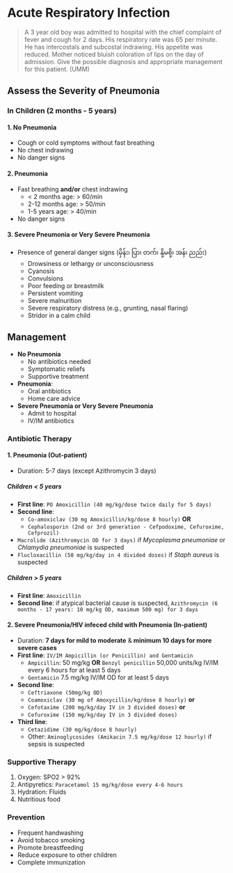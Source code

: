 # Acute Respiratory Infection

> A 3 year old boy was admitted to hospital with the chief complaint of fever and cough for 2 days. His respiratory rate was 65 per minute. He has intercostals and subcostal indrawing. His appetite was reduced. Mother noticed bluish coloration of lips on the day of admission. Give the possible diagnosis and appropriate management for this patient. (UMM)

## Assess the Severity of Pneumonia

### In Children (2 months - 5 years)

#### 1. No Pneumonia

- Cough or cold symptoms without fast breathing
- No chest indrawing
- No danger signs

#### 2. Pneumonia

- Fast breathing **and/or** chest indrawing
  - < 2 months age: > 60/min
  - 2-12 months age: > 50/min
  - 1-5 years age: > 40/min
- No danger signs

#### 3. Severe Pneumonia or Very Severe Pneumonia

- Presence of general danger signs (မှိန်း၊ ပြာ၊ တက်၊ နို့မစို့၊ အန်၊ ညည်း)
  - Drowsiness or lethargy or unconsciousness
  - Cyanosis
  - Convulsions
  - Poor feeding or breastmilk
  - Persistent vomiting
  - Severe malnurition
  - Severe respiratory distress (e.g., grunting, nasal flaring)
  - Stridor in a calm child

## Management

- **No Pneumonia**
  - No antibiotics needed
  - Symptomatic reliefs
  - Supportive treatment
- **Pneumonia**:
  - Oral antibiotics
  - Home care advice
- **Severe Pneumonia or Very Severe Pneumonia**
  - Admit to hospital
  - IV/IM antibiotics

### Antibiotic Therapy

#### 1. Pneumonia (Out-patient)

- Duration: 5-7 days (except Azithromycin 3 days)

##### Children < 5 years

- **First line**: `PO Amoxicillin (40 mg/kg/dose twice daily for 5 days)`
- **Second line**:
  - `Co-amoxiclav (30 mg Amoxicillin/kg/dose 8 hourly)` **OR**
  - `Cephalosporin (2nd or 3rd generation - Cefpodoxime, Cefuroxime, Cefprozil)`
- `Macrolide (Azithromycin OD for 3 days)` if _Mycoplasma pneumoniae_ or _Chlamydia pneumoniae_ is suspected
- `Flucloxacillin (50 mg/kg/day in 4 divided doses)` if _Staph aureus_ is suspected

##### Children > 5 years

- **First line**: `Amoxicillin`
- **Second line**: if atypical bacterial cause is suspected, `Azithromycin (6 months - 17 years: 10 mg/kg OD, maximum 500 mg) for 3 days`

#### 2. Severe Pneumonia/HIV infeced child with Pneumonia (In-patient)

- Duration: **7 days for mild to moderate** & **minimum 10 days for more severe cases**
- **First line**: `IV/IM Ampicillin (or Penicillin) and Gentamicin`
  - `Ampicillin`: 50 mg/kg **OR** `Benzyl penicillin` 50,000 units/kg IV/IM every 6 hours for at least 5 days
  - `Gentamicin` 7.5 mg/kg IV/IM OD for at least 5 days
- **Second line**:
  - `Ceftriaxone (50mg/kg OD)`
  - `Coamoxiclav (30 mg of Amoxycillin/kg/dose 8 hourly)` **or**
  - `Cefotaxime (200 mg/kg/day IV in 3 divided doses)` **or**
  - `Cefuroxime (150 mg/kg/day IV in 3 divided doses)`
- **Third line**:
  - `Cetazidime (30 mg/kg/dose 8 hourly)`
  - Other: `Aminoglycosides (Amikacin 7.5 mg/kg/dose 12 hourly)` if sepsis is suspected

### Supportive Therapy

1. Oxygen: SPO2 > 92%
1. Antipyretics: `Paracetamol 15 mg/kg/dose every 4-6 hours`
1. Hydration: Fluids
1. Nutritious food

### Prevention

- Frequent handwashing
- Avoid tobacco smoking
- Promote breastfeeding
- Reduce exposure to other children
- Complete immunization
